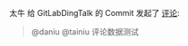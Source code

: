 太牛 给 GitLabDingTalk 的 Commit 发起了 [评论](http://gitlab.xxxxxxx.com/server/xyz/GitLabDingTalk/commit/5f0a09050cf0cc8de77eab696dfca42a29503ec6#note_85469):
> @daniu @tainiu  评论数据测试
